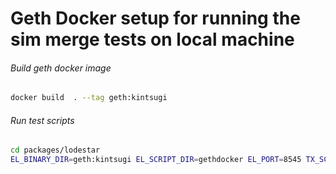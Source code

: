# Geth Docker setup for running the sim merge tests on local machine

###### Build geth docker image
```bash
docker build  . --tag geth:kintsugi
```

###### Run test scripts
```bash
cd packages/lodestar
EL_BINARY_DIR=geth:kintsugi EL_SCRIPT_DIR=gethdocker EL_PORT=8545 TX_SCENARIOS=simple yarn mocha test/sim/merge-interop.test.ts
```

